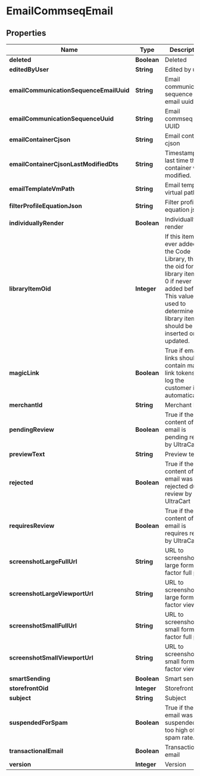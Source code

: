 
# EmailCommseqEmail

## Properties
Name | Type | Description | Notes
------------ | ------------- | ------------- | -------------
**deleted** | **Boolean** | Deleted |  [optional]
**editedByUser** | **String** | Edited by user |  [optional]
**emailCommunicationSequenceEmailUuid** | **String** | Email communication sequence email uuid |  [optional]
**emailCommunicationSequenceUuid** | **String** | Email commseq UUID |  [optional]
**emailContainerCjson** | **String** | Email container cjson |  [optional]
**emailContainerCjsonLastModifiedDts** | **String** | Timestamp the last time the container was modified. |  [optional]
**emailTemplateVmPath** | **String** | Email template virtual path |  [optional]
**filterProfileEquationJson** | **String** | Filter profile equation json |  [optional]
**individuallyRender** | **Boolean** | Individually render |  [optional]
**libraryItemOid** | **Integer** | If this item was ever added to the Code Library, this is the oid for that library item, or 0 if never added before.  This value is used to determine if a library item should be inserted or updated. |  [optional]
**magicLink** | **Boolean** | True if email links should contain magic link tokens to log the customer in automatically |  [optional]
**merchantId** | **String** | Merchant ID |  [optional]
**pendingReview** | **Boolean** | True if the content of this email is pending review by UltraCart |  [optional]
**previewText** | **String** | Preview text |  [optional]
**rejected** | **Boolean** | True if the content of this email was rejected during review by UltraCart |  [optional]
**requiresReview** | **Boolean** | True if the content of this email is requires review by UltraCart |  [optional]
**screenshotLargeFullUrl** | **String** | URL to screenshot in large form factor full page |  [optional]
**screenshotLargeViewportUrl** | **String** | URL to screenshot in large form factor viewport |  [optional]
**screenshotSmallFullUrl** | **String** | URL to screenshot in small form factor full page |  [optional]
**screenshotSmallViewportUrl** | **String** | URL to screenshot in small form factor viewport |  [optional]
**smartSending** | **Boolean** | Smart sending |  [optional]
**storefrontOid** | **Integer** | Storefront oid |  [optional]
**subject** | **String** | Subject |  [optional]
**suspendedForSpam** | **Boolean** | True if the email was suspended for too high of a spam rate. |  [optional]
**transactionalEmail** | **Boolean** | Transactional email |  [optional]
**version** | **Integer** | Version |  [optional]



